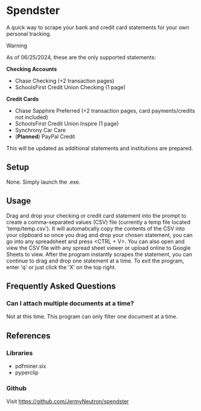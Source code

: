 # Spendster
A quick way to scrape your bank and credit card statements for your own personal tracking.

>[!WARNING]
> As of 06/25/2024, these are the only supported statements:
>
> **Checking Accounts**
> - Chase Checking (+2 transaction pages)
> - SchoolsFirst Credit Union Checking (1 page)
>
> **Credit Cards**
> - Chase Sapphire Preferred (+2 transaction pages, card payments/credits not included)
> - SchoolsFirst Credit Union Inspire (1 page)
> - Synchrony Car Care
> - (**Planned**) PayPal Credit
>
> This will be updated as additional statements and institutions are prepared. 

## Setup
None. Simply launch the .exe.

## Usage
Drag and drop your checking or credit card statement into the prompt to create a comma-separated values (CSV) file (currently a temp file located 'temp/temp.csv'). It will automatically copy the contents of the CSV into your clipboard so once you drag and drop your chosen statement, you can go into any spreadsheet and press \<CTRL + V\>. You can also open and view the CSV file with any spread sheet viewer or upload online to Google Sheets to view. After the program instantly scrapes the statement, you can continue to drag and drop one statement at a time.
To exit the program, enter 'q' or just click the 'X' on the top right.

## Frequently Asked Questions
### Can I attach multiple documents at a time?
Not at this time. This program can only filter one document at a time.

## References

### Libraries
- pdfminer.six
- pyperclip

### Github
Visit https://github.com/JermyNeutron/spendster